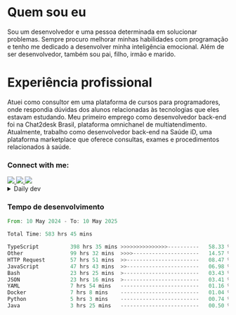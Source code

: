 # Quem sou eu
Sou um desenvolvedor e uma pessoa determinada em solucionar problemas. Sempre procuro melhorar minhas habilidades com programação e tenho me dedicado a desenvolver minha inteligência emocional. Além de ser desenvolvedor, também sou pai, filho, irmão e marido.

# Experiência profissional
Atuei como consultor em uma plataforma de cursos para programadores, onde respondia dúvidas dos alunos relacionadas às tecnologias que eles estavam estudando.
Meu primeiro emprego como desenvolvedor back-end foi na Chat2desk Brasil, plataforma omnichanel de multiatendimento.
Atualmente, trabalho como desenvolvedor back-end na Saúde iD, uma plataforma marketplace que oferece consultas, exames e procedimentos relacionados à saúde.

### Connect with me:
<a href="https://www.linkedin.com/in/theusmoreira" target="_blank" >
<img src="https://img.shields.io/badge/linkedin-%230077B5.svg?&style=for-the-badge&logo=linkedin&logoColor=white ">
</a>
<a href="https://www.instagram.com/matheus.s.moreira/" target="_blank">
<img src="https://img.shields.io/badge/instagram-%23E4405F.svg?&style=for-the-badge&logo=instagram&logoColor=white">
</a>
<a href="mailto:matheussm301@gmail.com"  target="_blank">
<img src="https://img.shields.io/badge/gmail-%23E4405F.svg?&style=for-the-badge&logo=gmail&logoColor=white">
</a>


<details>
  <summary>Daily dev </summary>
<p>
  <a href="https://app.daily.dev/matheussantos"><img src="https://github.com/matheus-santos-moreira/matheus-santos-moreira/blob/master/devcard.svg" width="200" alt="Matheus Santos's Dev Card"/></a>
 </p>
</details>

<h3>Tempo de desenvolvimento</h3>

<!--START_SECTION:waka-->

```rust
From: 10 May 2024 - To: 10 May 2025

Total Time: 583 hrs 45 mins

TypeScript          398 hrs 35 mins >>>>>>>>>>>>>>>----------   58.33 %
Other               99 hrs 32 mins  >>>>---------------------   14.57 %
HTTP Request        57 hrs 51 mins  >>-----------------------   08.47 %
JavaScript          47 hrs 43 mins  >>-----------------------   06.98 %
Bash                23 hrs 25 mins  >------------------------   03.43 %
JSON                23 hrs 16 mins  >------------------------   03.41 %
YAML                7 hrs 54 mins   -------------------------   01.16 %
Docker              7 hrs 8 mins    -------------------------   01.04 %
Python              5 hrs 3 mins    -------------------------   00.74 %
Java                3 hrs 25 mins   -------------------------   00.50 %
```

<!--END_SECTION:waka-->

